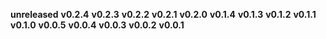 **unreleased**
**v0.2.4**
**v0.2.3**
**v0.2.2**
**v0.2.1**
**v0.2.0**
**v0.1.4**
**v0.1.3**
**v0.1.2**
**v0.1.1**
**v0.1.0**
**v0.0.5**
**v0.0.4**
**v0.0.3**
**v0.0.2**
**v0.0.1**
